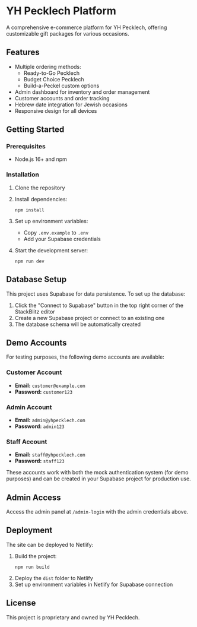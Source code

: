 # YH Pecklech Platform

A comprehensive e-commerce platform for YH Pecklech, offering customizable gift packages for various occasions.

## Features

- Multiple ordering methods:
  - Ready-to-Go Pecklech
  - Budget Choice Pecklech
  - Build-a-Peckel custom options
- Admin dashboard for inventory and order management
- Customer accounts and order tracking
- Hebrew date integration for Jewish occasions
- Responsive design for all devices

## Getting Started

### Prerequisites

- Node.js 16+ and npm

### Installation

1. Clone the repository
2. Install dependencies:
   ```
   npm install
   ```
3. Set up environment variables:
   - Copy `.env.example` to `.env`
   - Add your Supabase credentials

4. Start the development server:
   ```
   npm run dev
   ```

## Database Setup

This project uses Supabase for data persistence. To set up the database:

1. Click the "Connect to Supabase" button in the top right corner of the StackBlitz editor
2. Create a new Supabase project or connect to an existing one
3. The database schema will be automatically created

## Demo Accounts

For testing purposes, the following demo accounts are available:

### Customer Account
- **Email:** `customer@example.com`
- **Password:** `customer123`

### Admin Account
- **Email:** `admin@yhpecklech.com`
- **Password:** `admin123`

### Staff Account
- **Email:** `staff@yhpecklech.com`
- **Password:** `staff123`

These accounts work with both the mock authentication system (for demo purposes) and can be created in your Supabase project for production use.

## Admin Access

Access the admin panel at `/admin-login` with the admin credentials above.

## Deployment

The site can be deployed to Netlify:

1. Build the project:
   ```
   npm run build
   ```
2. Deploy the `dist` folder to Netlify
3. Set up environment variables in Netlify for Supabase connection

## License

This project is proprietary and owned by YH Pecklech.